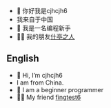 - 👋 你好我是cjhcjh6
- 我来自于中国
- 👀 我是一名编程新手
- 🤷‍♀️ 我的朋友[什亭之人](https://github.com/fingtest6)
## English
- 👋 Hi, I’m cjhcjh6
- I am from China.
- 👀 I am a beginner programmer
- 🤷‍♀️ My friend [fingtest6](https://github.com/fingtest6)
<!---
cjhcjh6/cjhcjh6 is a ✨ special ✨ repository because its `README.md` (this file) appears on your GitHub profile.
You can click the Preview link to take a look at your changes.
--->
